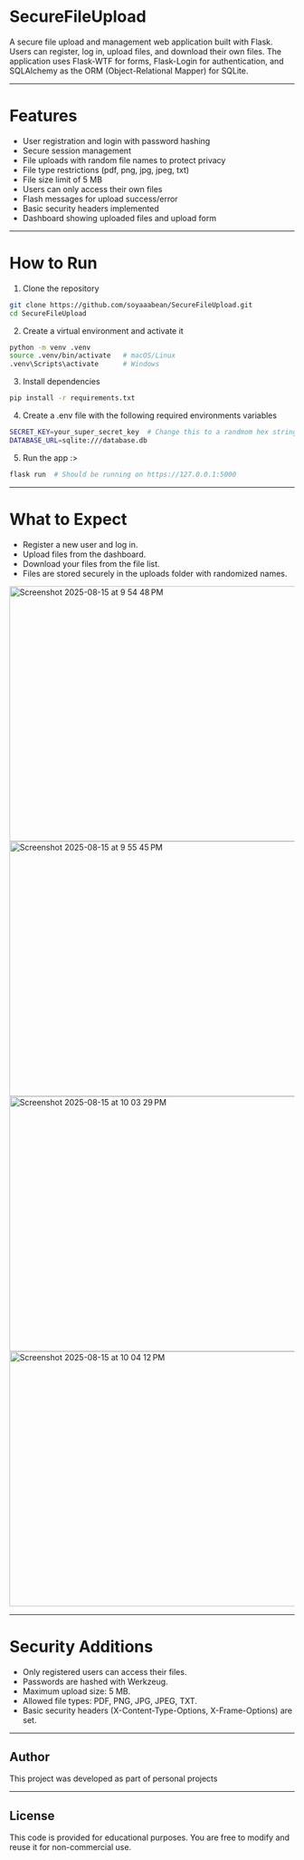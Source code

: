 # SecureFileUpload
A secure file upload and management web application built with Flask. Users can register, log in, upload files, and download their own files. The application uses Flask-WTF for forms, Flask-Login for authentication, and SQLAlchemy as the ORM (Object-Relational Mapper) for SQLite.

---

# Features
- User registration and login with password hashing
- Secure session management
- File uploads with random file names to protect privacy
- File type restrictions (pdf, png, jpg, jpeg, txt)
- File size limit of 5 MB
- Users can only access their own files
- Flash messages for upload success/error
- Basic security headers implemented
- Dashboard showing uploaded files and upload form

---

# How to Run
1. Clone the repository
```bash
git clone https://github.com/soyaaabean/SecureFileUpload.git
cd SecureFileUpload
```
2. Create a virtual environment and activate it
```bash
python -m venv .venv
source .venv/bin/activate   # macOS/Linux
.venv\Scripts\activate      # Windows
```
3. Install dependencies
```bash
pip install -r requirements.txt
```
4. Create a .env file with the following required environments variables
```bash
SECRET_KEY=your_super_secret_key  # Change this to a randmom hex string (could generate using: python -c "import secrets; print(secrets.token_hex(32))")
DATABASE_URL=sqlite:///database.db
```
5. Run the app :>
```bash
flask run  # Should be running on https://127.0.0.1:5000
```

---

# What to Expect
- Register a new user and log in.
- Upload files from the dashboard.
- Download your files from the file list.
- Files are stored securely in the uploads folder with randomized names.
<img width="902" height="450" alt="Screenshot 2025-08-15 at 9 54 48 PM" src="https://github.com/user-attachments/assets/8b0bfaa0-4a8b-41db-a333-a0fd3f02d9bd" />
<img width="902" height="450" alt="Screenshot 2025-08-15 at 9 55 45 PM" src="https://github.com/user-attachments/assets/a1c6516c-6b85-4fa3-980b-0eba831d3f3b" />
<img width="902" height="450" alt="Screenshot 2025-08-15 at 10 03 29 PM" src="https://github.com/user-attachments/assets/ea786020-3eb2-4007-91d0-413ac85d6b28" />
<img width="902" height="450" alt="Screenshot 2025-08-15 at 10 04 12 PM" src="https://github.com/user-attachments/assets/41ab0d4e-0feb-4026-9334-8a5de0fde8b2" />

---

# Security Additions
- Only registered users can access their files.
- Passwords are hashed with Werkzeug.
- Maximum upload size: 5 MB.
- Allowed file types: PDF, PNG, JPG, JPEG, TXT.
- Basic security headers (X-Content-Type-Options, X-Frame-Options) are set.

---

## Author

This project was developed as part of personal projects

---

## License

This code is provided for educational purposes. You are free to modify and reuse it for non-commercial use.



